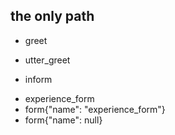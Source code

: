 ## the only path
* greet
- utter_greet
* inform
- experience_form
- form{"name": "experience_form"}
- form{"name": null}
